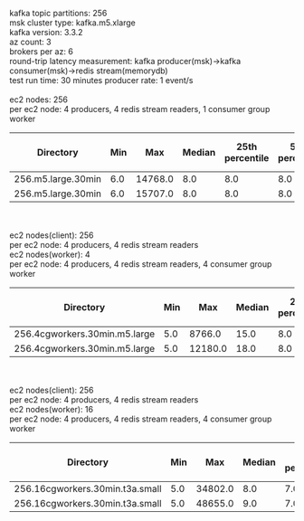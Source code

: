 kafka topic partitions: 256<br>
msk cluster type: kafka.m5.xlarge<br>
kafka version: 3.3.2<br>
az count: 3<br>
brokers per az: 6<br>
round-trip latency measurement: kafka producer(msk)->kafka consumer(msk)->redis stream(memorydb)<br>
test run time: 30 minutes
producer rate: 1 event/s
<br>
<br>
ec2 nodes: 256<br>
per ec2 node: 4 producers, 4 redis stream readers, 1 consumer group worker<br>

| Directory | Min | Max | Median | 25th percentile | 50th percentile | 75th percentile | 99th percentile | 99.9th percentile | 99.99th percentile | 99.999th percentile | JSON File Count |
| --- | --- | --- | --- | --- | --- | --- | --- | --- | --- | --- | --- |
| 256.m5.large.30min | 6.0 | 14768.0 | 8.0 | 8.0 | 8.0 | 9.0 | 28.0 | 56.0 | 1493.16 | 11235.7 | 238 |
| 256.m5.large.30min | 6.0 | 15707.0 | 8.0 | 8.0 | 8.0 | 9.0 | 29.0 | 61.0 | 1361.68 | 5391.51 | 239 |
<br>
<br>
ec2 nodes(client): 256<br>
per ec2 node: 4 producers, 4 redis stream readers<br>
ec2 nodes(worker): 4<br>
per ec2 node: 4 producers, 4 redis stream readers, 4 consumer group worker<br>

| Directory | Min | Max | Median | 25th percentile | 50th percentile | 75th percentile | 99th percentile | 99.9th percentile | 99.99th percentile | 99.999th percentile | JSON File Count |
| --- | --- | --- | --- | --- | --- | --- | --- | --- | --- | --- | --- |
| 256.4cgworkers.30min.m5.large | 5.0 | 8766.0 | 15.0 | 8.0 | 15.0 | 26.0 | 395.0 | 955.0 | 7301.44 | 8249.61 | 223 |
| 256.4cgworkers.30min.m5.large | 5.0 | 12180.0 | 18.0 | 8.0 | 18.0 | 35.0 | 431.0 | 922.0 | 1266.64 | 5932.37 | 221 |
<br>
<br>
ec2 nodes(client): 256<br>
per ec2 node: 4 producers, 4 redis stream readers<br>
ec2 nodes(worker): 16<br>
per ec2 node: 4 producers, 4 redis stream readers, 4 consumer group worker<br>

| Directory | Min | Max | Median | 25th percentile | 50th percentile | 75th percentile | 99th percentile | 99.9th percentile | 99.99th percentile | 99.999th percentile | JSON File Count |
| --- | --- | --- | --- | --- | --- | --- | --- | --- | --- | --- | --- |
| 256.16cgworkers.30min.t3a.small | 5.0 | 34802.0 | 8.0 | 7.0 | 8.0 | 13.0 | 76.0 | 995.0 | 3352.32 | 29984.42 | 222 |
| 256.16cgworkers.30min.t3a.small | 5.0 | 48655.0 | 9.0 | 7.0 | 9.0 | 13.0 | 68.0 | 737.0 | 1225.68 | 30829.39 | 231 |

